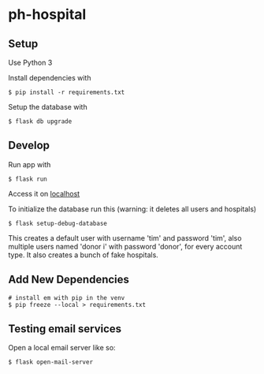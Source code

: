 # ph-hospital

## Setup
Use Python 3

Install dependencies with
```
$ pip install -r requirements.txt
```

Setup the database with
```
$ flask db upgrade
```

## Develop

Run app with
```
$ flask run
```

Access it on [localhost](localhost:5000)

To initialize the database run this (warning: it deletes all users and hospitals)

```
$ flask setup-debug-database
```

This creates a default user with username 'tim' and password 'tim',
also multiple users named 'donor i' with password 'donor', for every
account type. It also creates a bunch of fake hospitals.

## Add New Dependencies

```
# install em with pip in the venv
$ pip freeze --local > requirements.txt
```

## Testing email services

Open a local email server like so:

```
$ flask open-mail-server
```
